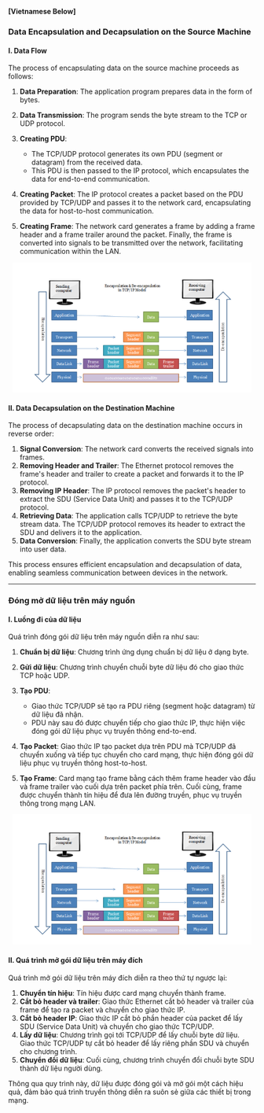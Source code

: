 **[Vietnamese Below]**

### Data Encapsulation and Decapsulation on the Source Machine

#### I. Data Flow
The process of encapsulating data on the source machine proceeds as follows:

1. **Data Preparation**: The application program prepares data in the form of bytes.
2. **Data Transmission**: The program sends the byte stream to the TCP or UDP protocol.
3. **Creating PDU**:
   - The TCP/UDP protocol generates its own PDU (segment or datagram) from the received data.
   - This PDU is then passed to the IP protocol, which encapsulates the data for end-to-end communication.

4. **Creating Packet**: The IP protocol creates a packet based on the PDU provided by TCP/UDP and passes it to the network card, encapsulating the data for host-to-host communication.

5. **Creating Frame**: The network card generates a frame by adding a frame header and a frame trailer around the packet. Finally, the frame is converted into signals to be transmitted over the network, facilitating communication within the LAN.

<p align="center">
  <img src="../image/Chapter3/Data_Tranfer_Flow.png" alt="Data Transfer Flow">
</p>


#### II. Data Decapsulation on the Destination Machine
The process of decapsulating data on the destination machine occurs in reverse order:

1. **Signal Conversion**: The network card converts the received signals into frames.
2. **Removing Header and Trailer**: The Ethernet protocol removes the frame's header and trailer to create a packet and forwards it to the IP protocol.
3. **Removing IP Header**: The IP protocol removes the packet's header to extract the SDU (Service Data Unit) and passes it to the TCP/UDP protocol.
4. **Retrieving Data**: The application calls TCP/UDP to retrieve the byte stream data. The TCP/UDP protocol removes its header to extract the SDU and delivers it to the application.
5. **Data Conversion**: Finally, the application converts the SDU byte stream into user data.

This process ensures efficient encapsulation and decapsulation of data, enabling seamless communication between devices in the network.

---

### Đóng mở dữ liệu trên máy nguồn

#### I. Luồng đi của dữ liệu
Quá trình đóng gói dữ liệu trên máy nguồn diễn ra như sau:

1. **Chuẩn bị dữ liệu**: Chương trình ứng dụng chuẩn bị dữ liệu ở dạng byte.
2. **Gửi dữ liệu**: Chương trình chuyển chuỗi byte dữ liệu đó cho giao thức TCP hoặc UDP.
3. **Tạo PDU**: 
   - Giao thức TCP/UDP sẽ tạo ra PDU riêng (segment hoặc datagram) từ dữ liệu đã nhận.
   - PDU này sau đó được chuyển tiếp cho giao thức IP, thực hiện việc đóng gói dữ liệu phục vụ truyền thông end-to-end.

4. **Tạo Packet**: Giao thức IP tạo packet dựa trên PDU mà TCP/UDP đã chuyển xuống và tiếp tục chuyển cho card mạng, thực hiện đóng gói dữ liệu phục vụ truyền thông host-to-host.

5. **Tạo Frame**: Card mạng tạo frame bằng cách thêm frame header vào đầu và frame trailer vào cuối dựa trên packet phía trên. Cuối cùng, frame được chuyển thành tín hiệu để đưa lên đường truyền, phục vụ truyền thông trong mạng LAN.

<p align="center">
  <img src="../image/Chapter3/Data_Tranfer_Flow.png" alt="Data Tranfer Flow">
</p>


#### II. Quá trình mở gói dữ liệu trên máy đích
Quá trình mở gói dữ liệu trên máy đích diễn ra theo thứ tự ngược lại:

1. **Chuyển tín hiệu**: Tín hiệu được card mạng chuyển thành frame.
2. **Cắt bỏ header và trailer**: Giao thức Ethernet cắt bỏ header và trailer của frame để tạo ra packet và chuyển cho giao thức IP.
3. **Cắt bỏ header IP**: Giao thức IP cắt bỏ phần header của packet để lấy SDU (Service Data Unit) và chuyển cho giao thức TCP/UDP.
4. **Lấy dữ liệu**: Chương trình gọi tới TCP/UDP để lấy chuỗi byte dữ liệu. Giao thức TCP/UDP tự cắt bỏ header để lấy riêng phần SDU và chuyển cho chương trình.
5. **Chuyển đổi dữ liệu**: Cuối cùng, chương trình chuyển đổi chuỗi byte SDU thành dữ liệu người dùng.

Thông qua quy trình này, dữ liệu được đóng gói và mở gói một cách hiệu quả, đảm bảo quá trình truyền thông diễn ra suôn sẻ giữa các thiết bị trong mạng.
